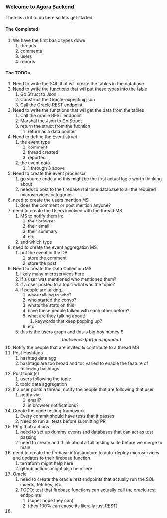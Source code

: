 ### Welcome to Agora Backend

There is a lot to do here so lets get started

#### The Completed
1. We have the first basic types down
   1. threads
   2. comments
   3. users
   4. reports


#### The TODOs

1. Need to write the SQL that will create the tables in the database
2. Need to write the functions that will put these types into the table
   1. Go Struct to Json
   2. Construct the Oracle-expecting json
   3. Call the Oracle REST endpoint
3. Need to write the functions that will get the data from the tables
   1. Call the oracle REST endpoint
   2. Marshal the Json to Go Struct
   3. return the struct from the fucntion
      1. return as a data pointer
4. Need to define the Event struct
   1. the event type
      1. comment
      2. thread created
      3. reported
   2. the event data
      1. 1 through 3 above
5. Need to create the event processor
   1. go source code and this might be the first actual logic worth thinking about
   2. needs to post to the firebase real time database to all the required microservices categories
6. need to create the users mention MS
   1. does the comment or post mention anyone?
7. need to create the Users involved with the thread MS
   1. MS to notify them in:
      1. their browser
      2. their email
      3. their summary
      4. etc
   2. and which type
8. need to create the event aggregation MS
   1. put the event in the DB
      1. store the comment
      2. store the post
9. Need to create the Data Collection MS
   1. likely many microservices here
   2. if a user was mentioned who mentioned them?
   3. if a user posted to a topic what was the topic?
   4. if people are talking,
      1. whos talking to who?
      2. who started the convo?
      3. whats the stats on this
      4. have these people talked with each other before?
      5. what are they talking about?
         1. keywords that keep popping up?
      6. etc.
   5. this is the users graph and this is big boy money $$$ that we need for funding and ad $$
10. Notify the people that are invited to contribute to a thread MS
11. Post Hashtags
    1. hashtag data agg
    2. hashtags are too broad and too varied to enable the feature of following hashtags
12. Post topic(s)
    1. users following the topic
    2. topic data aggregation
13. If a user posts a thread, notify the people that are following that user
    1. notify via:
       1. email?
       2. in browser notifications?
14. Create the code testing framework
    1. Every commit should have tests that it passes
    2. Need to run all tests before submitting PR
15. PR github actions
    1. need to set up dummy events and databases that can act as test passing
    2. need to create and think about a full testing suite before we merge to main
16. need to create the firebase infrastructure to auto-deploy microservices and updates to their firebase function
    1. terraform might help here
    2. github actions might also help here
17. Oracle
    1. need to create the oracle rest endpoints that actually run the SQL inserts, fetches, etc
    2. TODO: test that firebase functions can actually call the oracle rest endpoints 
       1. (super hope they can)
       2. (they 100% can cause its literally just REST)
18. 

